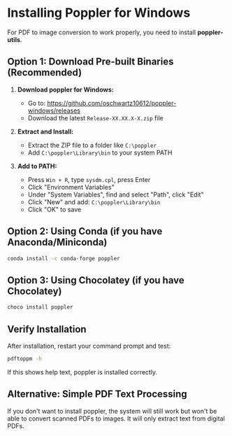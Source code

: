 # Installing Poppler for Windows

For PDF to image conversion to work properly, you need to install **poppler-utils**.

## Option 1: Download Pre-built Binaries (Recommended)

1. **Download poppler for Windows:**
   - Go to: https://github.com/oschwartz10612/poppler-windows/releases
   - Download the latest `Release-XX.XX.X-X.zip` file

2. **Extract and Install:**
   - Extract the ZIP file to a folder like `C:\poppler`
   - Add `C:\poppler\Library\bin` to your system PATH

3. **Add to PATH:**
   - Press `Win + R`, type `sysdm.cpl`, press Enter
   - Click "Environment Variables"
   - Under "System Variables", find and select "Path", click "Edit"
   - Click "New" and add: `C:\poppler\Library\bin`
   - Click "OK" to save

## Option 2: Using Conda (if you have Anaconda/Miniconda)

```bash
conda install -c conda-forge poppler
```

## Option 3: Using Chocolatey (if you have Chocolatey)

```bash
choco install poppler
```

## Verify Installation

After installation, restart your command prompt and test:

```bash
pdftoppm -h
```

If this shows help text, poppler is installed correctly.

## Alternative: Simple PDF Text Processing

If you don't want to install poppler, the system will still work but won't be able to convert scanned PDFs to images. It will only extract text from digital PDFs.
